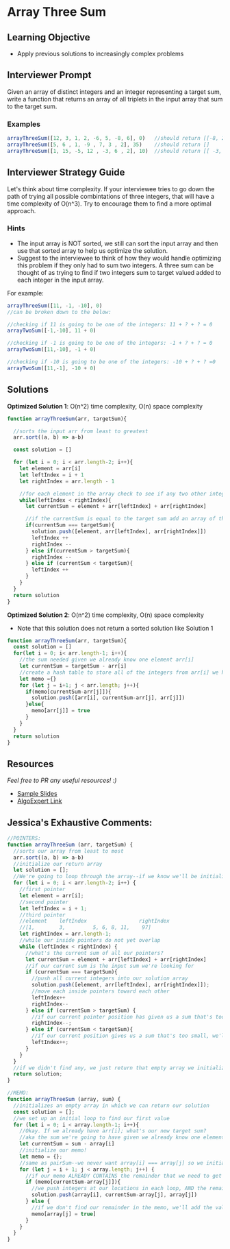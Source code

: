 # Array Three Sum


## Learning Objective
* Apply previous solutions to increasingly complex problems


## Interviewer Prompt
Given an array of distinct integers and an integer representing a target sum, write a function that returns an array of all triplets in the input array that sum to the target sum.


### Examples

```javascript
arrayThreeSum([12, 3, 1, 2, -6, 5, -8, 6], 0)   //should return [[-8, 2, 6], [-8, 3, 5], [-6, 1, 5]]
arrayThreeSum([5, 6 , 1, -9 , 7, 3 , 2], 35)    //should return []
arrayThreeSum([1, 15, -5, 12 , -3, 6 , 2], 10)  //should return [[ -3, 1, 12 ]]
```

## Interviewer Strategy Guide
Let's think about time complexity.  If your interviewee tries to go down the path of trying all possible combintations of three integers, that will have a time complexity of O(n^3).  Try to encourage them to find a more optimal approach.

### Hints
- The input array is NOT sorted, we still can sort the input array and then use that sorted array to help us optimize the solution.
- Suggest to the interviewee to think of how they would handle optimizing this problem if they only had to sum two integers.  A three sum can be thought of as trying to find if two integers sum to target valued added to each integer in the input array.

For example:
```javascript
arrayThreeSum([11, -1, -10], 0) 
//can be broken down to the below:

//checking if 11 is going to be one of the integers: 11 + ? + ? = 0
arrayTwoSum([-1,-10], 11 + 0)

//checking if -1 is going to be one of the integers: -1 + ? + ? = 0
arrayTwoSum([11,-10], -1 + 0)

//checking if -10 is going to be one of the integers: -10 + ? + ? =0
arrayTwoSum([11,-1], -10 + 0)
```

## Solutions

**Optimized Solution 1**: O(n^2) time complexity, O(n) space complexity
```javascript
function arrayThreeSum(arr, targetSum){

  //sorts the input arr from least to greatest
  arr.sort((a, b) => a-b)

  const solution = []

  for (let i = 0; i < arr.length-2; i++){
    let element = arr[i]
    let leftIndex = i + 1
    let rightIndex = arr.length - 1

    //for each element in the array check to see if any two other integers in the array add to the target sum
    while(leftIndex < rightIndex){
      let currentSum = element + arr[leftIndex] + arr[rightIndex]

      //if the currentSum is equal to the target sum add an array of those 3 integers to the solution array
      if(currentSum === targetSum){
        solution.push([element, arr[leftIndex], arr[rightIndex]])
        leftIndex ++
        rightIndex --
      } else if(currentSum > targetSum){
        rightIndex --
      } else if (currentSum < targetSum){
        leftIndex ++
      }
    }
  }
  return solution
}
```


**Optimized Solution 2**: O(n^2) time complexity, O(n) space complexity
- Note that this solution does not return a sorted solution like Solution 1

```javascript
function arrayThreeSum(arr, targetSum){
  const solution = []
  for(let i = 0; i< arr.length-1; i++){
    //the sum needed given we already know one element arr[i]
    let currentSum = targetSum - arr[i]
    //create a hash table to store all of the integers from arr[i] we have tried
    let memo ={}
    for (let j = i+1; j < arr.length; j++){
      if(memo[currentSum-arr[j]]){
        solution.push([arr[i], currentSum-arr[j], arr[j]])
      }else{
        memo[arr[j]] = true
      }
    }
  }
  return solution
}
```

## Resources
_Feel free to PR any useful resources! :)_

* [Sample Slides](https://docs.google.com/presentation/d/1LhdgluKGpMBijw7B9FlMrTyX0IN6FgFuT4ezNr0W2Cc/edit#slide=id.g99d99f4895_0_2987)
* [AlgoExpert Link](https://www.algoexpert.io/questions/Three%20Number%20Sum)

## Jessica's Exhaustive Comments:
```javascript
//POINTERS:
function arrayThreeSum (arr, targetSum) {
  //sorts our array from least to most
  arr.sort((a, b) => a-b)
  //initialize our return array
  let solution = [];
  //We're going to loop through the array--if we know we'll be initializing a pointer at the end of the array, then we know we don't need to check the element at length-1 because our end pointer will catch it.  So i only has to go to length-2
  for (let i = 0; i < arr.length-2; i++) {
    //first pointer
    let element = arr[i];
    //second pointer
    let leftIndex = i + 1;
    //third pointer
    //element    leftIndex                 rightIndex
    //[1,        3,         5, 6, 8, 11,    97]
    let rightIndex = arr.length-1;
    //while our inside pointers do not yet overlap
    while (leftIndex < rightIndex) {
      //what's the current sum of all our pointers?
      let currentSum = element + arr[leftIndex] + arr[rightIndex]
      //if our current sum is the input sum we're looking for
      if (currentSum === targetSum){
        //push all current integers into our solution array
        solution.push([element, arr[leftIndex], arr[rightIndex]]);
        //move each inside pointers toward each other
        leftIndex++
        rightIndex--
      } else if (currentSum > targetSum) {
        //if our current pointer position has given us a sum that's too large, we'll move the right pointer down to lower integers
        rightIndex--;
      } else if (currentSum < targetSum){
        //if our current position gives us a sum that's too small, we'll move the left pointer up to larger integers.
        leftIndex++;
      }
    }
  }
  //if we didn't find any, we just return that empty array we initialized!
  return solution;
}

//MEMO:
function arrayThreeSum (array, sum) {
  //initializes an empty array in which we can return our solution
  const solution = [];
  //we set up an initial loop to find our first value
  for (let i = 0; i < array.length-1; i++){
    //Okay. If we already have arr[i]; what's our new target sum?
    //aka the sum we're going to have given we already know one element
    let currentSum = sum - array[i]
    //initialize our memo!
    let memo = {};
    //same as pairSum--we never want array[i] === array[j] so we initialize it one index after i
    for (let j = i + 1; j < array.length; j++) {
      //if our memo ALREADY CONTAINS the remainder that we need to get our sum
      if (memo[currentSum-array[j]]){
        //we push integers at our locations in each loop, AND the remainder integer that we found in our memo
        solution.push(array[i], currentSum-array[j], array[j])
      } else {
        //if we don't find our remainder in the memo, we'll add the value at j into our memo for use later in our loop(s)!
        memo[array[j] = true]
      }
    }
  }
}
```
